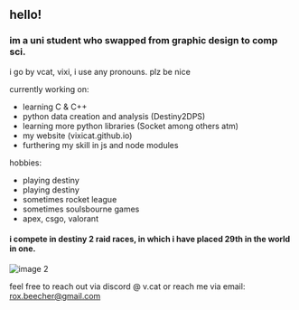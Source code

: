 ## hello!

### im a uni student who swapped from graphic design to comp sci.

i go by vcat, vixi, i use any pronouns.
plz be nice

currently working on:
- learning C & C++
- python data creation and analysis (Destiny2DPS)
- learning more python libraries (Socket among others atm)
- my website (vixicat.github.io)
- furthering my skill in js and node modules

hobbies:
- playing destiny
- playing destiny
- sometimes rocket league
- sometimes soulsbourne games
- apex, csgo, valorant

#### i compete in destiny 2 raid races, in which i have placed 29th in the world in one.
![image 2](https://media.discordapp.net/attachments/1099105715051823144/1104708883739590696/image.png?width=707&height=701)

feel free to reach out via discord @ v.cat or reach me via email: rox.beecher@gmail.com
